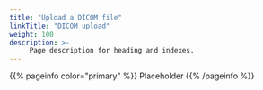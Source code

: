 ```yaml
---
title: "Upload a DICOM file"
linkTitle: "DICOM upload"
weight: 100
description: >-
     Page description for heading and indexes.
---
```


{{% pageinfo color="primary" %}}
Placeholder
{{% /pageinfo %}}

